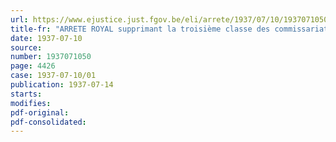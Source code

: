 ```yaml
---
url: https://www.ejustice.just.fgov.be/eli/arrete/1937/07/10/1937071050/justel
title-fr: "ARRETE ROYAL supprimant la troisième classe des commissariats d'arrondissement"
date: 1937-07-10
source:
number: 1937071050
page: 4426
case: 1937-07-10/01
publication: 1937-07-14
starts:
modifies:
pdf-original:
pdf-consolidated:
---
```


